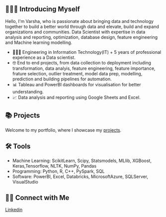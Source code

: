 ## 🙋🏻‍♀️ Introducing Myself

Hello, I'm Varsha, who is passionate about bringing data and technology together to build a better world through data and elevate, build and expand organizations and communities. Data Scientist with expertise in data analysis and reporting, optimization, database design, feature engineering and Machine learning modelling.

- 👩🏼‍💻 Engineering in Information Technology(IT) + 5 years of professional experience as a Data scientist.
- 🤓 End to end projects, from data collection to deployment including transformation, data analyis, feature engineering, feature importance, frature selection, outlier treatment, model data prep, modelling, prediction and building pipelines for automation.
- 📊 Tableau and PowerBI dashboards for visualisation for better understanding.
- 📈 Data analysis and reporting using Google Sheets and Excel.

## 📚 Projects
Welcome to my portfolio, where I showcase my [projects](https://github.com/varsha0721/Portfolio).

## 🛠️ Tools
- Machine Learning: ScikitLearn, Scipy, Statsmodels, MLlib, XGBoost, Keras,Tensorflow, NLTK, NumPy, Pandas
- Programming: Python, R, C++, PySpark, SQL
- Software: PowerBI, Excel, Databricks, MicrosoftAzure, SQLServer, VisualStudio

## 👋🏻 Connect with Me
[Linkedin](https://www.linkedin.com/in/varsha-rajawat-228231168/)
<!--
**varsha0721/varsha0721** is a ✨ _special_ ✨ repository because its `README.md` (this file) appears on your GitHub profile.

Here are some ideas to get you started:

- 🔭 I’m currently working on ...
- 🌱 I’m currently learning ...
- 👯 I’m looking to collaborate on ...
- 🤔 I’m looking for help with ...
- 💬 Ask me about ...
- 📫 How to reach me: ...
- 😄 Pronouns: ...
- ⚡ Fun fact: ...
-->
